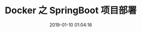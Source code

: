 ---
title: Docker 之 SpringBoot 项目部署
date: 2019-01-10 01:04:16
categories: Docker
tag: [SpringBoot, Deploy]
---